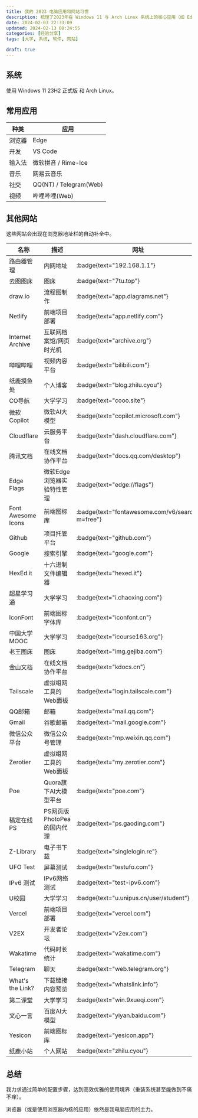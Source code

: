 ```yaml
---
title: 我的 2023 电脑应用和网站习惯
description: 梳理了2023年在 Windows 11 与 Arch Linux 系统上的核心应用（如 Edge、VS Code 等）及常访问的各类网站列表，涉及学习、开发、娱乐等多元需求。
date: 2024-02-03 22:33:09
updated: 2024-02-13 00:24:55
categories: [经验分享]
tags: [大学, 系统, 软件, 网站]

draft: true
---
```


## 系统

使用 Windows 11 23H2 正式版 和 Arch Linux。

## 常用应用

| 种类   | 应用                   |
| ------ | ---------------------- |
| 浏览器 | Edge                   |
| 开发   | VS Code                |
| 输入法 | 微软拼音 / Rime-Ice    |
| 音乐   | 网易云音乐             |
| 社交   | QQ(NT) / Telegram(Web) |
| 视频   | 哔哩哔哩(Web)          |

## 其他网站

这些网站会出现在浏览器地址栏的自动补全中。

| 名称               | 描述                       | 网址                                            |
| ------------------ | -------------------------- | ----------------------------------------------- |
| 路由器管理         | 内网地址                   | :badge{text="192.168.1.1"}                      |
| 去图图床           | 图床                       | :badge{text="7tu.top"}                          |
| draw.io            | 流程图制作                 | :badge{text="app.diagrams.net"}                 |
| Netlify            | 前端项目部署               | :badge{text="app.netlify.com"}                  |
| Internet Archive   | 互联网档案馆/网页时光机    | :badge{text="archive.org"}                      |
| 哔哩哔哩           | 视频内容平台               | :badge{text="bilibili.com"}                     |
| 纸鹿摸鱼处         | 个人博客                   | :badge{text="blog.zhilu.cyou"}                  |
| CO导航             | 大学学习                   | :badge{text="cooo.site"}                        |
| 微软Copilot        | 微软AI大模型               | :badge{text="copilot.microsoft.com"}            |
| Cloudflare         | 云服务平台                 | :badge{text="dash.cloudflare.com"}              |
| 腾讯文档           | 在线文档协作平台           | :badge{text="docs.qq.com/desktop"}              |
| Edge Flags         | 微软Edge浏览器实验特性管理 | :badge{text="edge://flags"}                     |
| Font Awesome Icons | 前端图标库                 | :badge{text="fontawesome.com/v6/search?m=free"} |
| Github             | 项目托管平台               | :badge{text="github.com"}                       |
| Google             | 搜索引擎                   | :badge{text="google.com"}                       |
| HexEd.it           | 十六进制文件编辑器         | :badge{text="hexed.it"}                         |
| 超星学习通         | 大学学习                   | :badge{text="i.chaoxing.com"}                   |
| IconFont           | 前端图标字体库             | :badge{text="iconfont.cn"}                      |
| 中国大学MOOC       | 大学学习                   | :badge{text="icourse163.org"}                   |
| 老王图床           | 图床                       | :badge{text="img.gejiba.com"}                   |
| 金山文档           | 在线文档协作平台           | :badge{text="kdocs.cn"}                         |
| Tailscale          | 虚拟组网工具的Web面板      | :badge{text="login.tailscale.com"}              |
| QQ邮箱             | 邮箱                       | :badge{text="mail.qq.com"}                      |
| Gmail              | 谷歌邮箱                   | :badge{text="mail.google.com"}                  |
| 微信公众平台       | 微信公众号管理             | :badge{text="mp.weixin.qq.com"}                 |
| Zerotier           | 虚拟组网工具的Web面板      | :badge{text="my.zerotier.com"}                  |
| Poe                | Quora旗下AI大模型平台      | :badge{text="poe.com"}                          |
| 稿定在线PS         | PS网页版PhotoPea的国内代理 | :badge{text="ps.gaoding.com"}                   |
| Z-Library          | 电子书下载                 | :badge{text="singlelogin.re"}                   |
| UFO Test           | 屏幕测试                   | :badge{text="testufo.com"}                      |
| IPv6 测试          | IPv6网络测试               | :badge{text="test-ipv6.com"}                    |
| U校园              | 大学学习                   | :badge{text="u.unipus.cn/user/student"}         |
| Vercel             | 前端项目部署               | :badge{text="vercel.com"}                       |
| V2EX               | 开发者论坛                 | :badge{text="v2ex.com"}                         |
| Wakatime           | 代码时长统计               | :badge{text="wakatime.com"}                     |
| Telegram           | 聊天                       | :badge{text="web.telegram.org"}                 |
| What's the Link?   | 下载链接内容预览           | :badge{text="whatslink.info"}                   |
| 第二课堂           | 大学学习                   | :badge{text="win.9xueqi.com"}                   |
| 文心一言           | 百度AI大模型               | :badge{text="yiyan.baidu.com"}                  |
| Yesicon            | 前端图标库                 | :badge{text="yesicon.app"}                      |
| 纸鹿小站           | 个人网站                   | :badge{text="zhilu.cyou"}                       |

## 总结

我力求通过简单的配置步骤，达到高效优雅的使用境界（重装系统甚至能做到不痛不痒）。

浏览器（或是使用浏览器内核的应用）依然是我电脑应用的主力。
